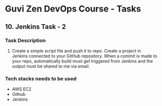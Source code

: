 # Guvi Zen DevOps Course - Tasks

## 10. Jenkins Task - 2

### Task Description

1. Create a simple script file and push it to repo. Create a project in Jenkins connected to your GitHub repository. When a commit is made to your repo, automatically build must get triggered from Jenkins and the output must be shared to me via email.

### Tech stacks needs to be used

- AWS EC2
- Github
- Jenkins